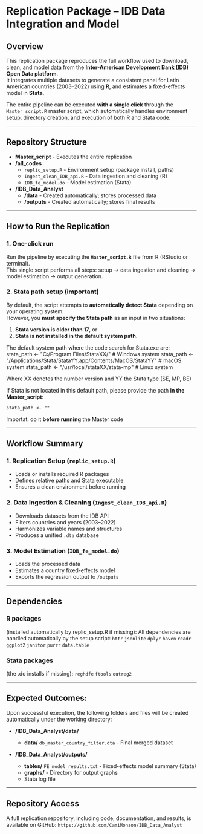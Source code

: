 # Replication Package – IDB Data Integration and Model

## Overview
This replication package reproduces the full workflow used to download, clean, and model data from the **Inter-American Development Bank (IDB) Open Data platform**.  
It integrates multiple datasets to generate a consistent panel for Latin American countries (2003–2022) using **R**, and estimates a fixed-effects model in **Stata**.  

The entire pipeline can be executed **with a single click** through the `Master_script.R` master script, which automatically handles environment setup, directory creation, and execution of both R and Stata code.

---

## Repository Structure

- **Master_script** - Executes the entire replication
- **/all_codes**
  - `replic_setup.R` - Environment setup (package install, paths)
  - `Ingest_clean_IDB_api.R` - Data ingestion and cleaning (R)
  - `IDB_fe_model.do` - Model estimation (Stata)
- **/IDB_Data_Analyst**
  - **/data** - Created automatically; stores processed data
  - **/outputs** - Created automatically; stores final results
    
---

## How to Run the Replication

### 1. One-click run
Run the pipeline by executing the **`Master_script.R`** file from R (RStudio or terminal).  
This single script performs all steps: setup → data ingestion and cleaning → model estimation → output generation.

### 2. Stata path setup (important)
By default, the script attempts to **automatically detect Stata** depending on your operating system.  
However, you **must specify the Stata path** as an input in two situations:

1. **Stata version is older than 17**, or  
2. **Stata is not installed in the default system path**.

The default system path where the code search for Stata.exe are:
stata_path <- "C:/Program Files/StataXX/"                                # Windows system
stata_path <- "/Applications/Stata/StataYY.app/Contents/MacOS/StataYY"   # macOS system
stata_path <- "/usr/local/stataXX/stata-mp"                              # Linux system

Where XX denotes the number version and YY the Stata type (SE, MP, BE)

If Stata is not located in this default path, please provide the path **in the Master_script**:  

`stata_path <- ""`

Importat: do it **before running** the Master code 

----


## Workflow Summary

### 1. **Replication Setup** (`replic_setup.R`)
- Loads or installs required R packages
- Defines relative paths and Stata executable
- Ensures a clean environment before running

### 2. **Data Ingestion & Cleaning** (`Ingest_clean_IDB_api.R`)
- Downloads datasets from the IDB API
- Filters countries and years (2003–2022)
- Harmonizes variable names and structures
- Produces a unified `.dta` database

### 3. **Model Estimation** (`IDB_fe_model.do`)
- Loads the processed data
- Estimates a country fixed-effects model
- Exports the regression output to `/outputs`
  
----


## Dependencies 

### R packages 
(installed automatically by replic_setup.R if missing):
All dependencies are handled automatically by the setup script:
`httr`
`jsonlite`
`dplyr`
`haven`
`readr`
`ggplot2`
`janitor`
`purrr`
`data.table`

### Stata packages 
(the .do installs if missing):
`reghdfe`
`ftools`
`outreg2`

----


## Expected Outcomes:
Upon successful execution, the following folders and files will be created automatically under the working directory:

- **/IDB_Data_Analyst/data/**
  - **data/** `db_master_country_filter.dta` - Final merged dataset

- **/IDB_Data_Analyst/outputs/**
  - **tables/** `FE_model_results.txt` - Fixed-effects model summary (Stata)
  - **graphs/** - Directory for output graphs
  - Stata log file 

-----

## Repository Access
A full replication repository, including code, documentation, and results, is available on GitHub: `https://github.com/CamiMonzon/IDB_Data_Analyst`
